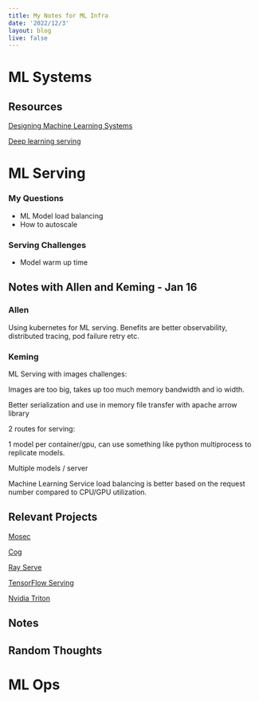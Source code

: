 ```yaml
---
title: My Notes for ML Infra
date: '2022/12/3'
layout: blog
live: false
---
```


# ML Systems

## Resources

[Designing Machine Learning Systems](https://www.amazon.com/Designing-Machine-Learning-Systems-Production-Ready/dp/1098107969/ref=asc_df_1098107969/?tag=hyprod-20&linkCode=df0&hvadid=564675582183&hvpos=&hvnetw=g&hvrand=6171414979611311806&hvpone=&hvptwo=&hvqmt=&hvdev=c&hvdvcmdl=&hvlocint=&Ahvlocphy=1013585&hvtargid=pla-1688018801992&psc=1)

[Deep learning serving](https://blog.mapotofu.org/blogs/deep-learning-serving/)

# ML Serving

### My Questions

- ML Model load balancing
- How to autoscale

### Serving Challenges

- Model warm up time

## Notes with Allen and Keming - Jan 16

### Allen

Using kubernetes for ML serving. Benefits are better observability, distributed tracing, pod failure retry etc.

### Keming

ML Serving with images challenges:

Images are too big, takes up too much memory bandwidth and io width.

Better serialization and use in memory file transfer with apache arrow library

2 routes for serving:

1 model per container/gpu, can use something like python multiprocess to replicate models.

Multiple models / server

Machine Learning Service load balancing is better based on the request number compared to CPU/GPU utilization.

## Relevant Projects

[Mosec](https://github.com/mosecorg/mosec)

[Cog](https://github.com/replicate/cog)

[Ray Serve](https://docs.ray.io/en/latest/serve/index.html)

[TensorFlow Serving](https://github.com/tensorflow/serving)

[Nvidia Triton](https://github.com/triton-inference-server/server)

## Notes

## Random Thoughts

# ML Ops
